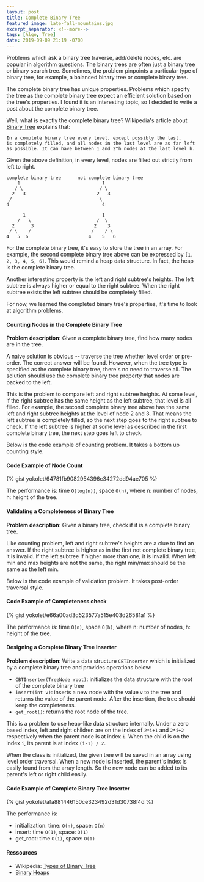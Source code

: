 ```yaml
---
layout: post
title: Complete Binary Tree
featured_image: late-fall-mountains.jpg
excerpt_separator: <!--more-->
tags: [Algo, Tree]
date: 2019-09-09 21:19 -0700
---
```


Problems which ask a binary tree traverse, add/delete nodes, etc. are popular in algorithm questions.
The binary trees are often just a binary tree or binary search tree.
Sometimes, the problem pinpoints a particular type of binary tree,
for example, a balanced binary tree or complete binary tree.
<!--more-->

The complete binary tree has unique properties.
Problems which specify the tree as the complete binary tree expect an efficient
solution based on the tree's properties.
I found it is an interesting topic, so I decided to write a post about the complete binary tree.

Well, what is exactly the complete binary tree?
Wikipedia's article about [Binary Tree](https://en.wikipedia.org/wiki/Binary_tree) explains that:

    In a complete binary tree every level, except possibly the last,
    is completely filled, and all nodes in the last level are as far left
    as possible. It can have between 1 and 2^h nodes at the last level h.

Given the above definition, in every level, nodes are filled out strictly from left to right.

```
complete binary tree      not complete binary tree
    1                              1
   / \                            / \
  2   3                          2   3
 /                                \
4                                  4

      1                            1
    /   \                        /  \ 
  2      3                      2    3
 / \    /                      /    / \ 
4   5  6                      4    5   6
```

For the complete binary tree, it's easy to store the tree in an array.
For example, the second complete binary tree above can be expressed by
```[1, 2, 3, 4, 5, 6]```.
This would remind a heap data structure. In fact, the heap is the complete binary tree.

Another interesting property is the left and right subtree's heights.
The left subtree is always higher or equal to the right subtree.
When the right subtree exists the left subtree should be completely filled.

For now, we learned the completed binary tree's properties, it's time to look at algorithm problems.


#### Counting Nodes in the Complete Binary Tree

__Problem description__: Given a complete binary tree, find how many nodes are in the tree.

A naive solution is obvious -- traverse the tree whether level order or pre-order.
The correct answer will be found.
However, when the tree type is specified as the complete binary tree, there's no need to traverse all.
The solution should use the complete binary tree property that nodes are packed to the left.

This is the problem to compare left and right subtree heights.
At some level, if the right subtree has the same height as the left subtree, that level is all filled.
For example, the second complete binary tree above has the same left and right subtree heights at the level of node 2 and 3.
That means the left subtree is completely filled, so the next step goes to the right subtree to check.
If the left subtree is higher at some level as described in the first complete binary tree,
the next step goes left to check.

Below is the code example of counting problem. It takes a bottom up counting style.


#### Code Example of Node Count

{% gist yokolet/64781fb9082954396c34272dd94ae705 %}

The performance is: time `O(log(n))`, space `O(h)`, where n: number of nodes, h: height of the tree.


#### Validating a Completeness of Binary Tree

__Problem description__: Given a binary tree, check if it is a complete binary tree.

Like counting problem, left and right subtree's heights are a clue to find an answer.
If the right subtree is higher as in the first not complete binary tree, it is invalid.
If the left subtree if higher more than one, it is invalid.
When left min and max heights are not the same, the right min/max should be the same as the left min.

Below is the code example of validation problem. It takes post-order traversal style.


#### Code Example of Completeness check

{% gist yokolet/e66a00ad3d523577a515e403d26581a1 %}

The performance is: time `O(n)`, space `O(h)`, where n: number of nodes, h: height of the tree.


#### Designing a Complete Binary Tree Inserter

__Problem description__: Write a data structure `CBTInserter` which is initialized by a
complete binary tree and provides operations below:

- `CBTInserter(TreeNode root)`: initializes the data structure with the root of the complete binary tree
- `insert(int v)`: inserts a new node with the value `v` to the tree and returns the value of the parent node. After the insertion, the tree should keep the completeness.
- `get_root()`: returns the root node of the tree.


This is a problem to use heap-like data structure internally.
Under a zero based index, left and right children are on the index of `2*i+1` and `2*i+2` respectively
when the parent node is at index `i`.
When the child is on the index `i`, its parent is at index `(i-1) / 2`.

When the class is initialized, the given tree will be saved in an array using level order traversal.
When a new node is inserted, the parent's index is easily found from the array length.
So the new node can be added to its parent's left or right child easily.


#### Code Example of Complete Binary Tree Inserter

{% gist yokolet/afa881446150ce323492d31d30738f4d %}

The performance is:
- initialization: time: `O(n)`, space: `O(n)`
- insert: time `O(1)`, space: `O(1)`
- get_root: time `O(1)`, space: `O(1)`


#### Ressources

- Wikipedia: [Types of Binary Tree](https://en.wikipedia.org/wiki/Binary_tree#Types_of_binary_trees)
- [Binary Heaps](https://www.cs.cmu.edu/~adamchik/15-121/lectures/Binary%20Heaps/heaps.html)

